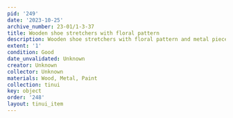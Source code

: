 ```yaml
---
pid: '249'
date: '2023-10-25'
archive_number: 23-01/1-3-37
title: Wooden shoe stretchers with floral pattern
description: Wooden shoe stretchers with floral pattern and metal pieces.
extent: '1'
condition: Good
date_unvalidated: Unknown
creator: Unknown
collector: Unknown
materials: Wood, Metal, Paint
collection: tinui
key: object
order: '248'
layout: tinui_item
---
```

